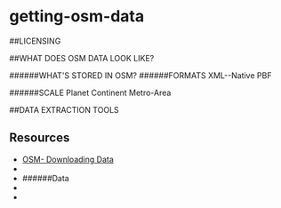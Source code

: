 # getting-osm-data

##LICENSING

##WHAT DOES OSM DATA LOOK LIKE?

######WHAT'S STORED IN OSM?
######FORMATS
XML--Native
PBF

######SCALE
Planet
Continent
Metro-Area

##DATA EXTRACTION TOOLS




##
Resources
------
* [OSM- Downloading Data](http://wiki.openstreetmap.org/wiki/Downloading_data)
* []()
* []()
######Data
* []()
* []()
